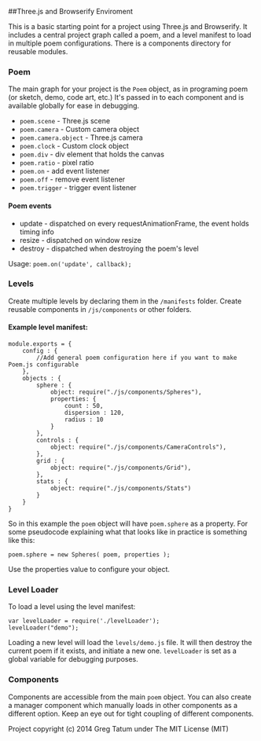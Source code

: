 ##Three.js and Browserify Enviroment

This is a basic starting point for a project using Three.js and Browserify. It includes a central project graph called a poem, and a level manifest to load in multiple poem configurations. There is a components directory for reusable modules.

### Poem

The main graph for your project is the `Poem` object, as in programing poem (or sketch, demo, code art, etc.) It's passed in to each component and is available globally for ease in debugging.

 * `poem.scene` - Three.js scene
 * `poem.camera` - Custom camera object
 * `poem.camera.object` - Three.js camera
 * `poem.clock` - Custom clock object
 * `poem.div` - div element that holds the canvas
 * `poem.ratio` - pixel ratio
 * `poem.on` - add event listener
 * `poem.off` - remove event listener
 * `poem.trigger` - trigger event listener
 
#### Poem events

 * update - dispatched on every requestAnimationFrame, the event holds timing info
 * resize - dispatched on window resize
 * destroy - dispatched when destroying the poem's level

Usage: `poem.on('update', callback);`

### Levels

Create multiple levels by declaring them in the `/manifests` folder. Create reusable components in `/js/components` or other folders.

#### Example level manifest:

	module.exports = {
		config : {
			//Add general poem configuration here if you want to make Poem.js configurable
		},
		objects : {
			sphere : {
				object: require("./js/components/Spheres"),
				properties: {
					count : 50,
					dispersion : 120,
					radius : 10
				} 
			},
			controls : {
				object: require("./js/components/CameraControls"),
			},
			grid : {
				object: require("./js/components/Grid"),
			},
			stats : {
				object: require("./js/components/Stats")
			}
		}
	}

So in this example the `poem` object will have `poem.sphere` as a property. For some pseudocode explaining what that looks like in practice is something like this:

	poem.sphere = new Spheres( poem, properties );

Use the properties value to configure your object.

### Level Loader

To load a level using the level manifest:

	var levelLoader = require('./levelLoader');
	levelLoader("demo");

Loading a new level will load the `levels/demo.js` file. It will then destroy the current poem if it exists, and initiate a new one. `levelLoader` is set as a global variable for debugging purposes.

### Components

Components are accessible from the main `poem` object. You can also create a manager component which manually loads in other components as a different option. Keep an eye out for tight coupling of different components.


Project copyright (c) 2014 Greg Tatum under The MIT License (MIT)
